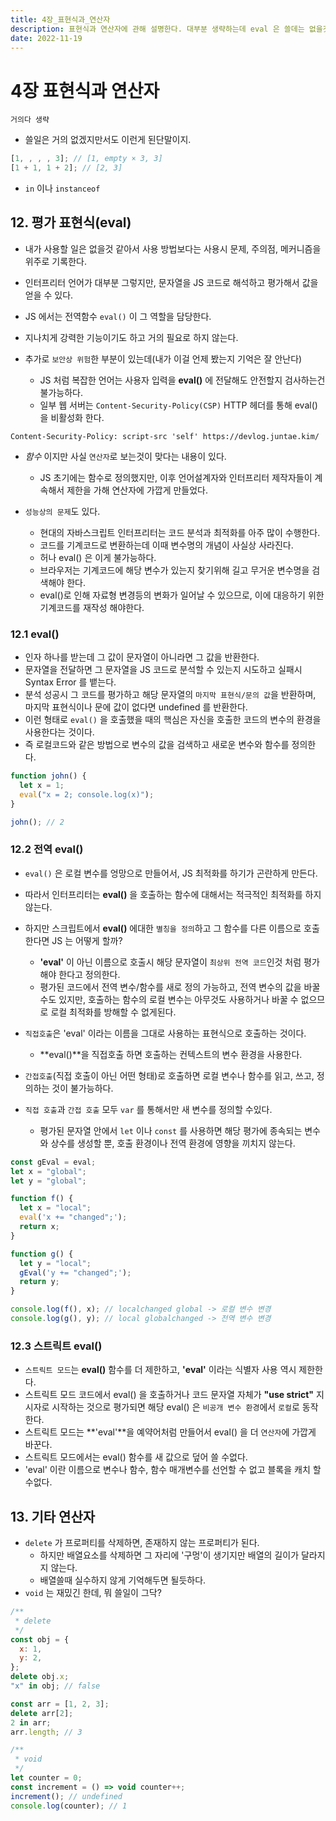 ```yaml
---
title: 4장_표현식과_연산자
description: 표현식과 연산자에 관해 설명한다. 대부분 생략하는데 eval 은 쓸데는 없을것 같지만 재미있다.
date: 2022-11-19
---
```


# 4장 표현식과 연산자

```
거의다 생략
```

- 쓸일은 거의 없겠지만서도 이런게 된단말이지.

```javascript
[1, , , , 3]; // [1, empty × 3, 3]
[1 + 1, 1 + 2]; // [2, 3]
```

- `in` 이나 `instanceof`

## 12. 평가 표현식(eval)

- 내가 사용할 일은 없을것 같아서 사용 방법보다는 사용시 문제, 주의점, 메커니즘을 위주로 기록한다.
- 인터프리터 언어가 대부분 그렇지만, 문자열을 JS 코드로 해석하고 평가해서 값을 얻을 수 있다.
- JS 에서는 전역함수 `eval()` 이 그 역할을 담당한다.
- 지나치게 강력한 기능이기도 하고 거의 필요로 하지 않는다.

- 추가로 `보안상 위험`한 부분이 있는데(내가 이걸 언제 봤는지 기억은 잘 안난다)
  - JS 처럼 복잡한 언어는 사용자 입력을 **eval()** 에 전달해도 안전할지 검사하는건 불가능하다.
  - 일부 웹 서버는 `Content-Security-Policy(CSP)` HTTP 헤더를 통해 eval()을 비활성화 한다.

```
Content-Security-Policy: script-src 'self' https://devlog.juntae.kim/
```

- _함수_ 이지만 사실 `연산자`로 보는것이 맞다는 내용이 있다.

  - JS 초기에는 함수로 정의했지만, 이후 언어설계자와 인터프리터 제작자들이 계속해서 제한을 가해 연산자에 가깝게 만들었다.

- `성능상의 문제`도 있다.
  - 현대의 자바스크립트 인터프리터는 코드 분석과 최적화를 아주 많이 수행한다.
  - 코드를 기계코드로 변환하는데 이때 변수명의 개념이 사실상 사라진다.
  - 허나 eval() 은 이게 불가능하다.
  - 브라우저는 기계코드에 해당 변수가 있는지 찾기위해 길고 무거운 변수명을 검색해야 한다.
  - eval()로 인해 자료형 변경등의 변화가 일어날 수 있으므로, 이에 대응하기 위한 기계코드를 재작성 해야한다.

### 12.1 eval()

- 인자 하나를 받는데 그 값이 문자열이 아니라면 그 값을 반환한다.
- 문자열을 전달하면 그 문자열을 JS 코드로 분석할 수 있는지 시도하고 실패시 Syntax Error 를 뱉는다.
- 분석 성공시 그 코드를 평가하고 해당 문자열의 `마지막 표현식/문의 값`을 반환하며, 마지막 표현식이나 문에 값이 없다면 undefined 를 반환한다.
- 이런 형태로 `eval()` 을 호출했을 때의 핵심은 자신을 호출한 코드의 변수의 환경을 사용한다는 것이다.
- 즉 로컬코드와 같은 방법으로 변수의 값을 검색하고 새로운 변수와 함수를 정의한다.

```javascript
function john() {
  let x = 1;
  eval("x = 2; console.log(x)");
}

john(); // 2
```

### 12.2 전역 eval()

- `eval()` 은 로컬 변수를 엉망으로 만들어서, JS 최적화를 하기가 곤란하게 만든다.
- 따라서 인터프리터는 **eval()** 을 호출하는 함수에 대해서는 적극적인 최적화를 하지 않는다.
- 하지만 스크립트에서 **eval()** 에대한 `별칭을 정의`하고 그 함수를 다른 이름으로 호출한다면 JS 는 어떻게 할까?

  - **'eval'** 이 아닌 이름으로 호출시 해당 문자열이 `최상위 전역 코드`인것 처럼 평가해야 한다고 정의한다.
  - 평가된 코드에서 전역 변수/함수를 새로 정의 가능하고, 전역 변수의 값을 바꿀 수도 있지만, 호출하는 함수의 로컬 변수는 아무것도 사용하거나 바꿀 수 없으므로 로컬 최적화를 방해할 수 없게된다.

- `직접호출`은 'eval' 이라는 이름을 그대로 사용하는 표현식으로 호출하는 것이다.

  - **eval()**을 직접호출 하면 호출하는 컨텍스트의 변수 환경을 사용한다.

- `간접호출`(직접 호출이 아닌 어떤 형태)로 호출하면 로컬 변수나 함수를 읽고, 쓰고, 정의하는 것이 불가능하다.

- `직접 호출`과 `간접 호출` 모두 `var` 를 통해서만 새 변수를 정의할 수있다.
  - 평가된 문자열 안에서 `let` 이나 `const` 를 사용하면 해당 평가에 종속되는 변수와 상수를 생성할 뿐, 호출 환경이나 전역 환경에 영향을 끼치지 않는다.

```javascript
const gEval = eval;
let x = "global";
let y = "global";

function f() {
  let x = "local";
  eval('x += "changed";');
  return x;
}

function g() {
  let y = "local";
  gEval('y += "changed";');
  return y;
}

console.log(f(), x); // localchanged global -> 로컬 변수 변경
console.log(g(), y); // local globalchanged -> 전역 변수 변경
```

### 12.3 스트릭트 eval()

- `스트릭트 모드`는 **eval()** 함수를 더 제한하고, **'eval'** 이라는 식별자 사용 역시 제한한다.
- 스트릭트 모드 코드에서 eval() 을 호출하거나 코드 문자열 자체가 **"use strict"** 지시자로 시작하는 것으로 평가되면 해당 eval() 은 `비공개 변수 환경`에서 `로컬`로 동작한다.
- 스트릭트 모드는 **'eval'**을 예약어처럼 만들어서 eval() 을 더 `연산자`에 가깝게 바꾼다.
- 스트릭트 모드에서는 eval() 함수를 새 값으로 덮어 쓸 수없다.
- 'eval' 이란 이름으로 변수나 함수, 함수 매개변수를 선언할 수 없고 블록을 캐치 할 수없다.

## 13. 기타 연산자

- `delete` 가 프로퍼티를 삭제하면, 존재하지 않는 프로퍼티가 된다.
  - 하지만 배열요소를 삭제하면 그 자리에 '구멍'이 생기지만 배열의 길이가 달라지지 않는다.
  - 배열쓸때 실수하지 않게 기억해두면 될듯하다.
- `void` 는 재밌긴 한데, 뭐 쓸일이 그닥?

```javascript
/**
 * delete
 */
const obj = {
  x: 1,
  y: 2,
};
delete obj.x;
"x" in obj; // false

const arr = [1, 2, 3];
delete arr[2];
2 in arr;
arr.length; // 3

/**
 * void
 */
let counter = 0;
const increment = () => void counter++;
increment(); // undefined
console.log(counter); // 1
```
